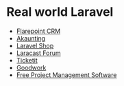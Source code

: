 Real world Laravel
==================

-	[Flarepoint CRM](https://github.com/Bottelet/flarepoint-crm)
- [Akaunting](https://github.com/akaunting/akaunting)
- [Laravel Shop](https://github.com/summerblue/laravel-shop)
- [Laracast Forum](https://github.com/laracasts/Lets-Build-a-Forum-in-Laravel)
- [Ticketit](https://github.com/thekordy/ticketit)
- [Goodwork](https://github.com/iluminar/goodwork)
- [Free Project Management Software](https://github.com/nafiesl/free-pmo)
